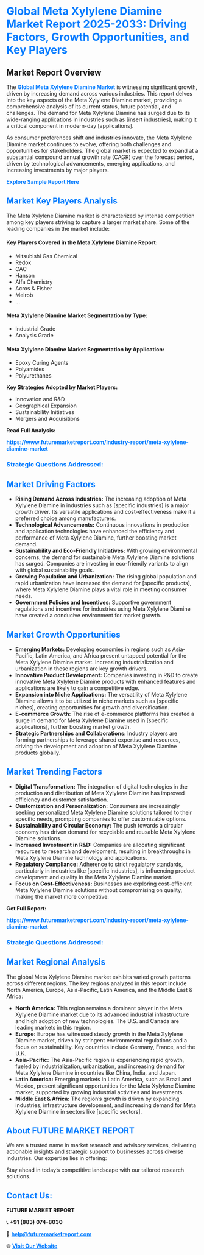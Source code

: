 <h1 style="color: #007BFF;">Global Meta Xylylene Diamine Market Report 2025-2033: Driving Factors, Growth Opportunities, and Key Players</h1>

<section id="overview">
<h2>Market Report Overview</h2>
<p>The <a href="https://www.futuremarketreport.com/industry-report/meta-xylylene-diamine-market" style="color: #007BFF; text-decoration: none;"><strong>Global Meta Xylylene Diamine Market</strong></a> is witnessing significant growth, driven by increasing demand across various industries. This report delves into the key aspects of the Meta Xylylene Diamine market, providing a comprehensive analysis of its current status, future potential, and challenges. The demand for Meta Xylylene Diamine has surged due to its wide-ranging applications in industries such as [insert industries], making it a critical component in modern-day [applications].</p>
<p>As consumer preferences shift and industries innovate, the Meta Xylylene Diamine market continues to evolve, offering both challenges and opportunities for stakeholders. The global market is expected to expand at a substantial compound annual growth rate (CAGR) over the forecast period, driven by technological advancements, emerging applications, and increasing investments by major players.</p>
</section>

<section id="overview">
<p><a href="https://www.futuremarketreport.com/request-sample/reportId=105656" style="color: #007BFF; text-decoration: none;"><strong>Explore Sample Report Here</strong></a></p>
</section>

<section id="key-players">
<h2 style="color: #007BFF;">Market Key Players Analysis</h2>
<p>The Meta Xylylene Diamine market is characterized by intense competition among key players striving to capture a larger market share. Some of the leading companies in the market include:</p>
<h4>Key Players Covered in the Meta Xylylene Diamine Report:</h4>
<ul><li>Mitsubishi Gas Chemical</li><li>Redox</li><li>CAC</li><li>Hanson</li><li>Alfa Chemistry</li><li>Acros &amp; Fisher</li><li>Melrob</li><li>...</li></ul>
<h4>Meta Xylylene Diamine Market Segmentation by Type:</h4>
<ul><li>Industrial Grade</li><li>Analysis Grade</li></ul>

<h4>Meta Xylylene Diamine Market Segmentation by Application:</h4>
<ul><li>Epoxy Curing Agents</li><li>Polyamides</li><li>Polyurethanes</li></ul>
<p><strong>Key Strategies Adopted by Market Players:</strong></p>
<ul>
<li>Innovation and R&D</li>
<li>Geographical Expansion</li>
<li>Sustainability Initiatives</li>
<li>Mergers and Acquisitions</li>
</ul>
</section>

<section>
<p><strong>Read Full Analysis: </strong></p><a href="https://www.futuremarketreport.com/industry-report/meta-xylylene-diamine-market" style="color: #007BFF; text-decoration: none;"><strong>https://www.futuremarketreport.com/industry-report/meta-xylylene-diamine-market</strong></a>
<h3 style="color: #007BFF;">Strategic Questions Addressed:</h3>
</section>

<section id="driving-factors">
<h2 style="color: #007BFF;">Market Driving Factors</h2>
<ul>
<li><strong>Rising Demand Across Industries:</strong> The increasing adoption of Meta Xylylene Diamine in industries such as [specific industries] is a major growth driver. Its versatile applications and cost-effectiveness make it a preferred choice among manufacturers.</li>
<li><strong>Technological Advancements:</strong> Continuous innovations in production and application technologies have enhanced the efficiency and performance of Meta Xylylene Diamine, further boosting market demand.</li>
<li><strong>Sustainability and Eco-Friendly Initiatives:</strong> With growing environmental concerns, the demand for sustainable Meta Xylylene Diamine solutions has surged. Companies are investing in eco-friendly variants to align with global sustainability goals.</li>
<li><strong>Growing Population and Urbanization:</strong> The rising global population and rapid urbanization have increased the demand for [specific products], where Meta Xylylene Diamine plays a vital role in meeting consumer needs.</li>
<li><strong>Government Policies and Incentives:</strong> Supportive government regulations and incentives for industries using Meta Xylylene Diamine have created a conducive environment for market growth.</li>
</ul>
</section>

<section id="growth-opportunities">
<h2 style="color: #007BFF;">Market Growth Opportunities</h2>
<ul>
<li><strong>Emerging Markets:</strong> Developing economies in regions such as Asia-Pacific, Latin America, and Africa present untapped potential for the Meta Xylylene Diamine market. Increasing industrialization and urbanization in these regions are key growth drivers.</li>
<li><strong>Innovative Product Development:</strong> Companies investing in R&D to create innovative Meta Xylylene Diamine products with enhanced features and applications are likely to gain a competitive edge.</li>
<li><strong>Expansion into Niche Applications:</strong> The versatility of Meta Xylylene Diamine allows it to be utilized in niche markets such as [specific niches], creating opportunities for growth and diversification.</li>
<li><strong>E-commerce Growth:</strong> The rise of e-commerce platforms has created a surge in demand for Meta Xylylene Diamine used in [specific applications], further boosting market growth.</li>
<li><strong>Strategic Partnerships and Collaborations:</strong> Industry players are forming partnerships to leverage shared expertise and resources, driving the development and adoption of Meta Xylylene Diamine products globally.</li>
</ul>
</section>

<section id="trending-factors">
<h2 style="color: #007BFF;">Market Trending Factors</h2>
<ul>
<li><strong>Digital Transformation:</strong> The integration of digital technologies in the production and distribution of Meta Xylylene Diamine has improved efficiency and customer satisfaction.</li>
<li><strong>Customization and Personalization:</strong> Consumers are increasingly seeking personalized Meta Xylylene Diamine solutions tailored to their specific needs, prompting companies to offer customizable options.</li>
<li><strong>Sustainability and Circular Economy:</strong> The push towards a circular economy has driven demand for recyclable and reusable Meta Xylylene Diamine solutions.</li>
<li><strong>Increased Investment in R&D:</strong> Companies are allocating significant resources to research and development, resulting in breakthroughs in Meta Xylylene Diamine technology and applications.</li>
<li><strong>Regulatory Compliance:</strong> Adherence to strict regulatory standards, particularly in industries like [specific industries], is influencing product development and quality in the Meta Xylylene Diamine market.</li>
<li><strong>Focus on Cost-Effectiveness:</strong> Businesses are exploring cost-efficient Meta Xylylene Diamine solutions without compromising on quality, making the market more competitive.</li>
</ul>
</section>

<section>
<p><strong>Get Full Report: </strong></p><a href="https://www.futuremarketreport.com/industry-report/meta-xylylene-diamine-market" style="color: #007BFF; text-decoration: none;"><strong>https://www.futuremarketreport.com/industry-report/meta-xylylene-diamine-market</strong></a>
<h3 style="color: #007BFF;">Strategic Questions Addressed:</h3>
</section>


<section id="regional-analysis">
<h2 style="color: #007BFF;">Market Regional Analysis</h2>
<p>The global Meta Xylylene Diamine market exhibits varied growth patterns across different regions. The key regions analyzed in this report include North America, Europe, Asia-Pacific, Latin America, and the Middle East & Africa:</p>
<ul>
<li><strong>North America:</strong> This region remains a dominant player in the Meta Xylylene Diamine market due to its advanced industrial infrastructure and high adoption of new technologies. The U.S. and Canada are leading markets in this region.</li>
<li><strong>Europe:</strong> Europe has witnessed steady growth in the Meta Xylylene Diamine market, driven by stringent environmental regulations and a focus on sustainability. Key countries include Germany, France, and the U.K.</li>
<li><strong>Asia-Pacific:</strong> The Asia-Pacific region is experiencing rapid growth, fueled by industrialization, urbanization, and increasing demand for Meta Xylylene Diamine in countries like China, India, and Japan.</li>
<li><strong>Latin America:</strong> Emerging markets in Latin America, such as Brazil and Mexico, present significant opportunities for the Meta Xylylene Diamine market, supported by growing industrial activities and investments.</li>
<li><strong>Middle East & Africa:</strong> The region’s growth is driven by expanding industries, infrastructure development, and increasing demand for Meta Xylylene Diamine in sectors like [specific sectors].</li>
</ul>
</section>

<footer>
<h2 style="color: #007BFF;">About FUTURE MARKET REPORT</h2>
<p>We are a trusted name in market research and advisory services, delivering actionable insights and strategic support to businesses across diverse industries. Our expertise lies in offering:</p>

<p>Stay ahead in today’s competitive landscape with our tailored research solutions.</p>

<h2 style="color: #007BFF;">Contact Us:</h2>
<p><strong>FUTURE MARKET REPORT</strong></p>
<p>📞 <strong>+91 (883) 074-8030</strong></p>
<p>📧 <strong><a href="mailto:help@futuremarketreport.com" style="color: #007BFF;">help@futuremarketreport.com</a></strong></p>
<p>🌐 <strong><a href="https://www.futuremarketreport.com/" style="color: #007BFF;">Visit Our Website</a></strong></p>
</footer>